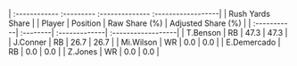 | :------------ :--------- :-------------- :------------------|
|                       Rush Yards Share                      |
| Player      | Position | Raw Share (%) | Adjusted Share (%) |
| :-----------| :--------| :-------------| :------------------|
| T.Benson    | RB       | 47.3          | 47.3               |
| J.Conner    | RB       | 26.7          | 26.7               |
| Mi.Wilson   | WR       | 0.0           | 0.0                |
| E.Demercado | RB       | 0.0           | 0.0                |
| Z.Jones     | WR       | 0.0           | 0.0                |